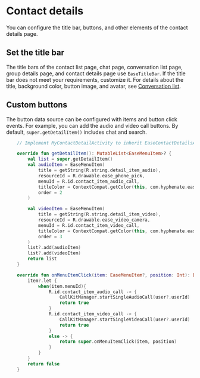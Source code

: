# Contact details

You can configure the title bar, buttons, and other elements of the contact details page. 

## Set the title bar

The title bars of the contact list page, chat page, conversation list page, group details page, and contact details page use `EaseTitleBar`. If the title bar does not meet your requirements, customize it. For details about the title, background color, button image, and avatar, see [Conversation list](conversation-list.md).

## Custom buttons

The button data source can be configured with items and button click events. For example, you can add the audio and video call buttons. By default, `super.getDetailItem()` includes chat and search.

```kotlin
    // Implement MyContactDetailActivity to inherit EaseContactDetailsActivity and override the following methods

    override fun getDetailItem(): MutableList<EaseMenuItem>? {
        val list = super.getDetailItem()
        val audioItem = EaseMenuItem(
            title = getString(R.string.detail_item_audio),
            resourceId = R.drawable.ease_phone_pick,
            menuId = R.id.contact_item_audio_call,
            titleColor = ContextCompat.getColor(this, com.hyphenate.easeui.R.color.ease_color_primary),
            order = 2
        )

        val videoItem = EaseMenuItem(
            title = getString(R.string.detail_item_video),
            resourceId = R.drawable.ease_video_camera,
            menuId = R.id.contact_item_video_call,
            titleColor = ContextCompat.getColor(this, com.hyphenate.easeui.R.color.ease_color_primary),
            order = 3
        )
        list?.add(audioItem)
        list?.add(videoItem)
        return list
    }

    override fun onMenuItemClick(item: EaseMenuItem?, position: Int): Boolean {
        item?.let {
            when(item.menuId){
                R.id.contact_item_audio_call -> {
                    CallKitManager.startSingleAudioCall(user?.userId)
                    return true
                }
                R.id.contact_item_video_call -> {
                    CallKitManager.startSingleVideoCall(user?.userId)
                    return true
                }
                else -> {
                    return super.onMenuItemClick(item, position)
                }
            }
        }
        return false
    }

```


 